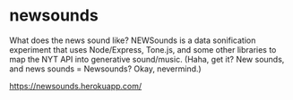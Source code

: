 # newsounds

What does the news sound like? NEWSounds is a data sonification experiment that uses Node/Express, Tone.js, and some other libraries to map the NYT API into generative sound/music. (Haha, get it? New sounds, and news sounds = Newsounds? Okay, nevermind.) 

https://newsounds.herokuapp.com/
